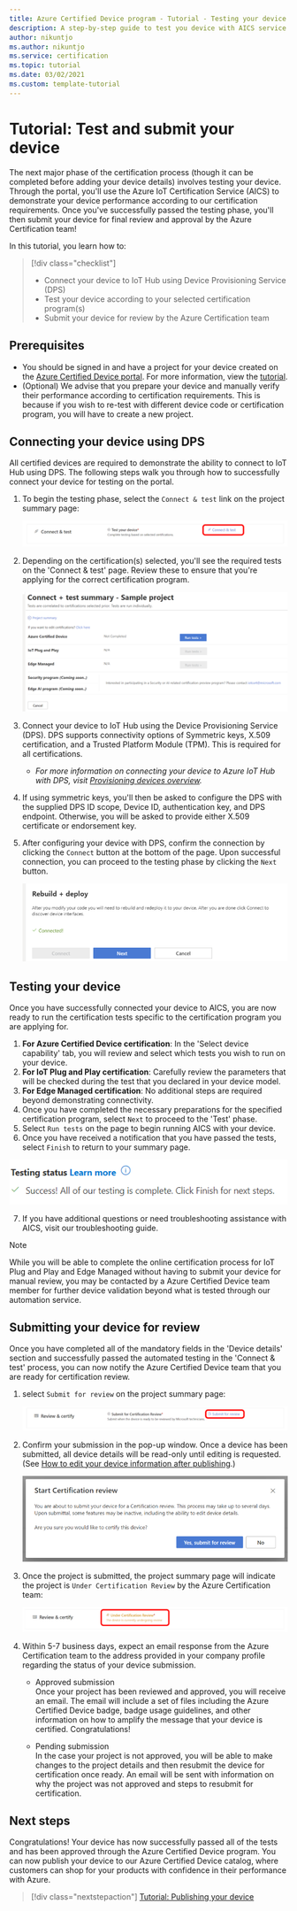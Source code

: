 ```yaml
---
title: Azure Certified Device program - Tutorial - Testing your device
description: A step-by-step guide to test you device with AICS service on the Azure Certified Device portal
author: nikuntjo
ms.author: nikuntjo
ms.service: certification
ms.topic: tutorial
ms.date: 03/02/2021
ms.custom: template-tutorial 
---
```


# Tutorial: Test and submit your device

The next major phase of the certification process (though it can be completed before adding your device details) involves testing your device. Through the portal, you'll use the Azure IoT Certification Service (AICS) to demonstrate your device performance according to our certification requirements. Once you've successfully passed the  testing phase, you'll then submit your device for final review and approval by the Azure Certification team!

In this tutorial, you learn how to:

> [!div class="checklist"]
> * Connect your device to IoT Hub using Device Provisioning Service (DPS)
> * Test your device according to your selected certification program(s)
> * Submit your device for review by the Azure Certification team

## Prerequisites

- You should be signed in and have a project for your device created on the [Azure Certified Device portal](https://certify.azure.com). For more information, view the [tutorial](tutorial-01-creating-your-project.md).
- (Optional) We advise that you prepare your device and manually verify their performance according to certification requirements. This is because if you wish to re-test with different device code or certification program, you will have to create a new project.

## Connecting your device using DPS

All certified devices are required to demonstrate the ability to connect to IoT Hub using DPS. The following steps walk you through how to successfully connect your device for testing on the portal.

1. To begin the testing phase, select the `Connect & test` link on the project summary page:  

    ![Connect and test link](./media/images/connect-and-test-link.png)

1. Depending on the certification(s) selected, you'll see the required tests on the 'Connect & test' page. Review these to ensure that you're applying for the correct certification program.  

    ![Connect and test page](./media/images/connect-and-test.png)

1. Connect your device to IoT Hub using the Device Provisioning Service (DPS). DPS supports connectivity options of Symmetric keys, X.509 certification, and a Trusted Platform Module (TPM). This is required for all certifications.

    - *For more information on connecting your device to Azure IoT Hub with DPS, visit [Provisioning devices overview](../iot-dps/about-iot-dps.md "Device Provisioning Service overview").*
    
1. If using symmetric keys, you'll then be asked to configure the DPS with the supplied DPS ID scope, Device ID, authentication key, and DPS endpoint. Otherwise, you will be asked to provide either X.509 certificate or endorsement key.

1. After configuring your device with DPS, confirm the connection by clicking the `Connect` button at the bottom of the page. Upon successful connection, you can proceed to the testing phase by clicking the `Next` button.  

    ![Connect and Test connected](./media/images/connected.png)

## Testing your device

Once you have successfully connected your device to AICS, you are now ready to run the certification tests specific to the certification program you are applying for.

1. **For Azure Certified Device certification**: In the 'Select device capability' tab, you will review and select which tests you wish to run on your device.
1. **For IoT Plug and Play certification**: Carefully review the parameters that will be checked during the test that you declared in your device model.
1. **For Edge Managed certification**: No additional steps are required beyond demonstrating connectivity.
1. Once you have completed the necessary preparations for the specified certification program, select `Next` to proceed to the 'Test' phase.
1. Select `Run tests` on the page to begin running AICS with your device.
1. Once you have received a notification that you have passed the tests, select `Finish` to return to your summary page.

![Test passed](./media/images/test-pass.png)

7. If you have additional questions or need troubleshooting assistance with AICS, visit our troubleshooting guide.

> [!NOTE]
> While you will be able to complete the online certification process for IoT Plug and Play and Edge Managed without having to submit your device for manual review, you may be contacted by a Azure Certified Device team member for further device validation beyond what is tested through our automation service.

## Submitting your device for review

Once you have completed all of the mandatory fields in the 'Device details' section and successfully passed the automated testing in the 'Connect & test' process, you can now notify the Azure Certified Device team that you are ready for certification review.

1. select `Submit for review` on the project summary page:  

    ![Review and Certify link](./media/images/review-and-certify.png)

1. Confirm your submission in the pop-up window. Once a device has been submitted, all device details will be read-only until editing is requested. (See [How to edit your device information after publishing](./how-to-edit-published-device.md).)  

    ![Start Certification review dialog](./media/images/start-certification-review.png)

1. Once the project is submitted, the project summary page will indicate the project is `Under Certification Review` by the Azure Certification team:  

    ![Under Review](./media/images/review-and-certify-under-review.png)

1. Within 5-7 business days, expect an email response from the Azure Certification team to the address provided in your company profile regarding the status of your device submission.

    - Approved submission  
        Once your project has been reviewed and approved, you will receive an email. The email will include a set of files including the Azure Certified Device badge, badge usage guidelines, and other information on how to amplify the message that your device is certified. Congratulations!

    - Pending submission  
        In the case your project is not approved, you will be able to make changes to the project details and then resubmit the device for certification once ready. An email will be sent with information on why the project was not approved and steps to resubmit for certification.

## Next steps

Congratulations! Your device has now successfully passed all of the tests and has been approved through the Azure Certified Device program. You can now publish your device to our Azure Certified Device catalog, where customers can shop for your products with confidence in their performance with Azure.
> [!div class="nextstepaction"]
> [Tutorial: Publishing your device](tutorial-04-publishing-your-device.md)

